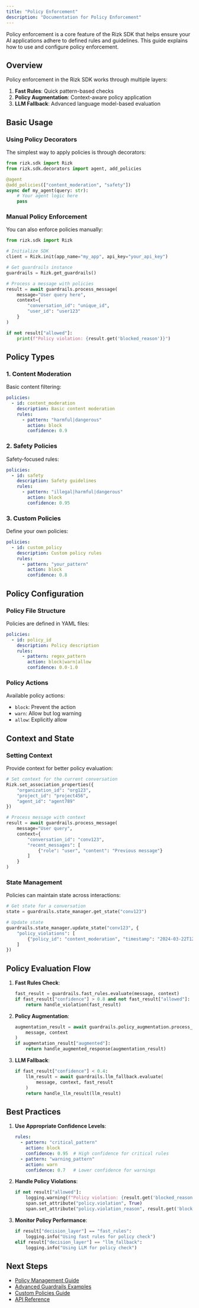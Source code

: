```yaml
---
title: "Policy Enforcement"
description: "Documentation for Policy Enforcement"
---
```


Policy enforcement is a core feature of the Rizk SDK that helps ensure your AI applications adhere to defined rules and guidelines. This guide explains how to use and configure policy enforcement.

## Overview

Policy enforcement in the Rizk SDK works through multiple layers:

1. **Fast Rules**: Quick pattern-based checks
2. **Policy Augmentation**: Context-aware policy application
3. **LLM Fallback**: Advanced language model-based evaluation

## Basic Usage

### Using Policy Decorators

The simplest way to apply policies is through decorators:

```python
from rizk.sdk import Rizk
from rizk.sdk.decorators import agent, add_policies

@agent
@add_policies(["content_moderation", "safety"])
async def my_agent(query: str):
    # Your agent logic here
    pass
```

### Manual Policy Enforcement

You can also enforce policies manually:

```python
from rizk.sdk import Rizk

# Initialize SDK
client = Rizk.init(app_name="my_app", api_key="your_api_key")

# Get guardrails instance
guardrails = Rizk.get_guardrails()

# Process a message with policies
result = await guardrails.process_message(
    message="User query here",
    context={
        "conversation_id": "unique_id",
        "user_id": "user123"
    }
)

if not result["allowed"]:
    print(f"Policy violation: {result.get('blocked_reason')}")
```

## Policy Types

### 1. Content Moderation

Basic content filtering:

```yaml
policies:
  - id: content_moderation
    description: Basic content moderation
    rules:
      - pattern: "harmful|dangerous"
        action: block
        confidence: 0.9
```

### 2. Safety Policies

Safety-focused rules:

```yaml
policies:
  - id: safety
    description: Safety guidelines
    rules:
      - pattern: "illegal|harmful|dangerous"
        action: block
        confidence: 0.95
```

### 3. Custom Policies

Define your own policies:

```yaml
policies:
  - id: custom_policy
    description: Custom policy rules
    rules:
      - pattern: "your_pattern"
        action: block
        confidence: 0.8
```

## Policy Configuration

### Policy File Structure

Policies are defined in YAML files:

```yaml
policies:
  - id: policy_id
    description: Policy description
    rules:
      - pattern: regex_pattern
        action: block|warn|allow
        confidence: 0.0-1.0
```

### Policy Actions

Available policy actions:

- `block`: Prevent the action
- `warn`: Allow but log warning
- `allow`: Explicitly allow

## Context and State

### Setting Context

Provide context for better policy evaluation:

```python
# Set context for the current conversation
Rizk.set_association_properties({
    "organization_id": "org123",
    "project_id": "project456",
    "agent_id": "agent789"
})

# Process message with context
result = await guardrails.process_message(
    message="User query",
    context={
        "conversation_id": "conv123",
        "recent_messages": [
            {"role": "user", "content": "Previous message"}
        ]
    }
)
```

### State Management

Policies can maintain state across interactions:

```python
# Get state for a conversation
state = guardrails.state_manager.get_state("conv123")

# Update state
guardrails.state_manager.update_state("conv123", {
    "policy_violations": [
        {"policy_id": "content_moderation", "timestamp": "2024-03-22T12:00:00Z"}
    ]
})
```

## Policy Evaluation Flow

1. **Fast Rules Check**:
   ```python
   fast_result = guardrails.fast_rules.evaluate(message, context)
   if fast_result["confidence"] > 0.8 and not fast_result["allowed"]:
       return handle_violation(fast_result)
   ```

2. **Policy Augmentation**:
   ```python
   augmentation_result = await guardrails.policy_augmentation.process_message(
       message, context
   )
   if augmentation_result["augmented"]:
       return handle_augmented_response(augmentation_result)
   ```

3. **LLM Fallback**:
   ```python
   if fast_result["confidence"] < 0.4:
       llm_result = await guardrails.llm_fallback.evaluate(
           message, context, fast_result
       )
       return handle_llm_result(llm_result)
   ```

## Best Practices

1. **Use Appropriate Confidence Levels**:
   ```yaml
   rules:
     - pattern: "critical_pattern"
       action: block
       confidence: 0.95  # High confidence for critical rules
     - pattern: "warning_pattern"
       action: warn
       confidence: 0.7   # Lower confidence for warnings
   ```

2. **Handle Policy Violations**:
   ```python
   if not result["allowed"]:
       logging.warning(f"Policy violation: {result.get('blocked_reason')}")
       span.set_attribute("policy.violation", True)
       span.set_attribute("policy.violation_reason", result.get('blocked_reason'))
   ```

3. **Monitor Policy Performance**:
   ```python
   if result["decision_layer"] == "fast_rules":
       logging.info("Using fast rules for policy check")
   elif result["decision_layer"] == "llm_fallback":
       logging.info("Using LLM for policy check")
   ```

## Next Steps

- [Policy Management Guide](../guides/policy-management.md)
- [Advanced Guardrails Examples](../examples/advanced-guardrails.md)
- [Custom Policies Guide](../examples/custom-policies.md)
- [API Reference](../api/guardrails-engine.md) 